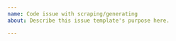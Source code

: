 ```yaml
---
name: Code issue with scraping/generating
about: Describe this issue template's purpose here.

---
```


<!-- this is a first test template -->
